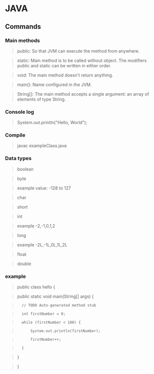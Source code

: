 # JAVA

## Commands

### Main methods
> public: So that JVM can execute the method from anywhere.

> static: Main method is to be called without object. 
The modifiers public and static can be written in either order.

> void: The main method doesn't return anything.

> main(): Name configured in the JVM.

> String[]: The main method accepts a single argument: 
          an array of elements of type String.

### Console log
> System.out.println("Hello, World");

### Compile
> javac exampleClass.java

### Data types
> boolean

> byte

> example value: -128 to 127

> char

> short

> int

> example -2,-1,0,1,2

> long

> example -2L,-1L,0L,1L,2L

> float

> double

### example
> public class hello {

>	public static void main(String[] args) {

>		// TODO Auto-generated method stub

>		int firstNumber = 0;		

>		while (firstNumber < 100) {

>			System.out.println(firstNumber);

>			firstNumber++;

>		}		

>   }

>}

